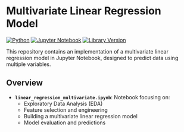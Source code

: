 # Multivariate Linear Regression Model

[![Python](https://img.shields.io/badge/Python-3.x-blue.svg)](https://www.python.org/downloads/)
[![Jupyter Notebook](https://img.shields.io/badge/Jupyter-Notebook-orange.svg)](https://jupyter.org/)
[![Library Version](https://img.shields.io/badge/LibraryVersion-1.0-green)](https://github.com/your-username/multivariate-linear-regression/releases/tag/v1.0)

This repository contains an implementation of a multivariate linear regression model in Jupyter Notebook, designed to predict data using multiple variables.

## Overview

- **`linear_regression_multivariate.ipynb`**: Notebook focusing on:
  - Exploratory Data Analysis (EDA)
  - Feature selection and engineering
  - Building a multivariate linear regression model
  - Model evaluation and predictions


